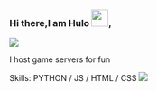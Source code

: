 
### Hi there,I am Hulo <img src="./wave.gif" width="30px">,
![](https://wallpapercave.com/wp/wp2757834.gif)

I host game servers for fun 

Skills: PYTHON / JS / HTML / CSS
![](https://raw.githubusercontent.com/sagar-viradiya/sagar-viradiya/master/resources/banner.png)





